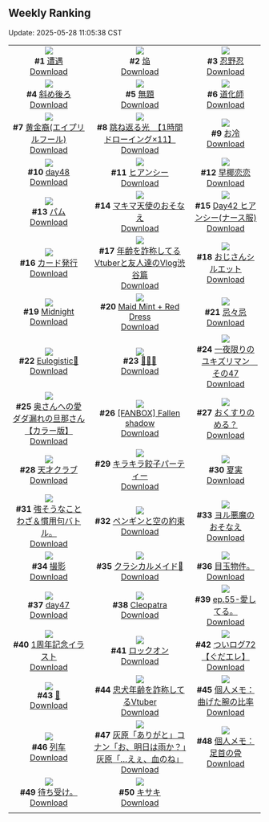 ## Weekly Ranking
Update: 2025-05-28 11:05:38 CST

|      |      |      |
| :----: | :----: | :----: |
| ![](https://i.pixiv.re/c/240x480/img-master/img/2025/05/22/00/00/04/130665442_p0_master1200.jpg)<br>**#1** [遭遇](https://www.pixiv.net/artworks/130665442)<br>[Download](https://i.pixiv.re/img-original/img/2025/05/22/00/00/04/130665442_p0.png) | ![](https://i.pixiv.re/c/240x480/img-master/img/2025/05/21/06/13/05/130639550_p0_master1200.jpg)<br>**#2** [焔](https://www.pixiv.net/artworks/130639550)<br>[Download](https://i.pixiv.re/img-original/img/2025/05/21/06/13/05/130639550_p0.png) | ![](https://i.pixiv.re/c/240x480/img-master/img/2025/05/20/00/00/11/130597598_p0_master1200.jpg)<br>**#3** [忍野忍](https://www.pixiv.net/artworks/130597598)<br>[Download](https://i.pixiv.re/img-original/img/2025/05/20/00/00/11/130597598_p0.png) |
| ![](https://i.pixiv.re/c/240x480/img-master/img/2025/05/21/00/55/57/130634181_p0_master1200.jpg)<br>**#4** [斜め後ろ](https://www.pixiv.net/artworks/130634181)<br>[Download](https://i.pixiv.re/img-original/img/2025/05/21/00/55/57/130634181_p0.jpg) | ![](https://i.pixiv.re/c/240x480/img-master/img/2025/05/20/00/23/37/130598883_p0_master1200.jpg)<br>**#5** [無題](https://www.pixiv.net/artworks/130598883)<br>[Download](https://i.pixiv.re/img-original/img/2025/05/20/00/23/37/130598883_p0.png) | ![](https://i.pixiv.re/c/240x480/img-master/img/2025/05/20/06/03/12/130605507_p0_master1200.jpg)<br>**#6** [道化師](https://www.pixiv.net/artworks/130605507)<br>[Download](https://i.pixiv.re/img-original/img/2025/05/20/06/03/12/130605507_p0.jpg) |
| ![](https://i.pixiv.re/c/240x480/img-master/img/2025/05/21/17/00/04/130650415_p0_master1200.jpg)<br>**#7** [黄金裔(エイプリルフール)](https://www.pixiv.net/artworks/130650415)<br>[Download](https://i.pixiv.re/img-original/img/2025/05/21/17/00/04/130650415_p0.png) | ![](https://i.pixiv.re/c/240x480/img-master/img/2025/05/21/00/01/11/130631991_p0_master1200.jpg)<br>**#8** [跳ね返る光　【1時間ドローイング×11】](https://www.pixiv.net/artworks/130631991)<br>[Download](https://i.pixiv.re/img-original/img/2025/05/21/00/01/11/130631991_p0.png) | ![](https://i.pixiv.re/c/240x480/img-master/img/2025/05/22/20/30/02/130690183_p0_master1200.jpg)<br>**#9** [お冷](https://www.pixiv.net/artworks/130690183)<br>[Download](https://i.pixiv.re/img-original/img/2025/05/22/20/30/02/130690183_p0.png) |
| ![](https://i.pixiv.re/c/240x480/img-master/img/2025/05/21/01/23/51/130635099_p0_master1200.jpg)<br>**#10** [day48](https://www.pixiv.net/artworks/130635099)<br>[Download](https://i.pixiv.re/img-original/img/2025/05/21/01/23/51/130635099_p0.jpg) | ![](https://i.pixiv.re/c/240x480/img-master/img/2025/05/21/19/00/01/130653677_p0_master1200.jpg)<br>**#11** [ヒアンシー](https://www.pixiv.net/artworks/130653677)<br>[Download](https://i.pixiv.re/img-original/img/2025/05/21/19/00/01/130653677_p0.jpg) | ![](https://i.pixiv.re/c/240x480/img-master/img/2025/05/21/18/52/47/130653504_p0_master1200.jpg)<br>**#12** [早椰恋恋](https://www.pixiv.net/artworks/130653504)<br>[Download](https://i.pixiv.re/img-original/img/2025/05/21/18/52/47/130653504_p0.jpg) |
| ![](https://i.pixiv.re/c/240x480/img-master/img/2025/05/20/21/31/36/130625466_p0_master1200.jpg)<br>**#13** [パム](https://www.pixiv.net/artworks/130625466)<br>[Download](https://i.pixiv.re/img-original/img/2025/05/20/21/31/36/130625466_p0.png) | ![](https://i.pixiv.re/c/240x480/img-master/img/2025/05/20/00/00/21/130597682_p0_master1200.jpg)<br>**#14** [マキマ天使のおそなえ](https://www.pixiv.net/artworks/130597682)<br>[Download](https://i.pixiv.re/img-original/img/2025/05/20/00/00/21/130597682_p0.png) | ![](https://i.pixiv.re/c/240x480/img-master/img/2025/05/21/06/06/34/130639469_p0_master1200.jpg)<br>**#15** [Day42 ヒアンシー(ナース服)](https://www.pixiv.net/artworks/130639469)<br>[Download](https://i.pixiv.re/img-original/img/2025/05/21/06/06/34/130639469_p0.jpg) |
| ![](https://i.pixiv.re/c/240x480/img-master/img/2025/05/21/20/56/21/130657775_p0_master1200.jpg)<br>**#16** [カード発行](https://www.pixiv.net/artworks/130657775)<br>[Download](https://i.pixiv.re/img-original/img/2025/05/21/20/56/21/130657775_p0.png) | ![](https://i.pixiv.re/c/240x480/img-master/img/2025/05/21/21/17/09/130658821_p0_master1200.jpg)<br>**#17** [年齢を詐称してるVtuberと友人達のVlog渋谷篇](https://www.pixiv.net/artworks/130658821)<br>[Download](https://i.pixiv.re/img-original/img/2025/05/21/21/17/09/130658821_p0.png) | ![](https://i.pixiv.re/c/240x480/img-master/img/2025/05/22/16/01/36/130682820_p0_master1200.jpg)<br>**#18** [おじさんシルエット](https://www.pixiv.net/artworks/130682820)<br>[Download](https://i.pixiv.re/img-original/img/2025/05/22/16/01/36/130682820_p0.jpg) |
| ![](https://i.pixiv.re/c/240x480/img-master/img/2025/05/21/01/10/43/130634712_p0_master1200.jpg)<br>**#19** [Midnight](https://www.pixiv.net/artworks/130634712)<br>[Download](https://i.pixiv.re/img-original/img/2025/05/21/01/10/43/130634712_p0.png) | ![](https://i.pixiv.re/c/240x480/img-master/img/2025/05/21/00/00/23/130631817_p0_master1200.jpg)<br>**#20** [Maid Mint + Red Dress](https://www.pixiv.net/artworks/130631817)<br>[Download](https://i.pixiv.re/img-original/img/2025/05/21/00/00/23/130631817_p0.jpg) | ![](https://i.pixiv.re/c/240x480/img-master/img/2025/05/20/00/00/10/130597594_p0_master1200.jpg)<br>**#21** [忌々忌](https://www.pixiv.net/artworks/130597594)<br>[Download](https://i.pixiv.re/img-original/img/2025/05/20/00/00/10/130597594_p0.png) |
| ![](https://i.pixiv.re/c/240x480/img-master/img/2025/05/21/19/30/01/130654681_p0_master1200.jpg)<br>**#22** [Eulogistic🦋](https://www.pixiv.net/artworks/130654681)<br>[Download](https://i.pixiv.re/img-original/img/2025/05/21/19/30/01/130654681_p0.png) | ![](https://i.pixiv.re/c/240x480/img-master/img/2025/05/21/20/30/35/130656923_p0_master1200.jpg)<br>**#23** [🌈🦄✨](https://www.pixiv.net/artworks/130656923)<br>[Download](https://i.pixiv.re/img-original/img/2025/05/21/20/30/35/130656923_p0.png) | ![](https://i.pixiv.re/c/240x480/img-master/img/2025/05/21/17/49/41/130651578_p0_master1200.jpg)<br>**#24** [一夜限りのユキズリマン　その47](https://www.pixiv.net/artworks/130651578)<br>[Download](https://i.pixiv.re/img-original/img/2025/05/21/17/49/41/130651578_p0.png) |
| ![](https://i.pixiv.re/c/240x480/img-master/img/2025/05/21/00/01/20/130632016_p0_master1200.jpg)<br>**#25** [奥さんへの愛ダダ漏れの旦那さん【カラー版】](https://www.pixiv.net/artworks/130632016)<br>[Download](https://i.pixiv.re/img-original/img/2025/05/21/00/01/20/130632016_p0.jpg) | ![](https://i.pixiv.re/c/240x480/img-master/img/2025/05/21/01/56/43/130634470_p0_master1200.jpg)<br>**#26** [[FANBOX] Fallen shadow](https://www.pixiv.net/artworks/130634470)<br>[Download](https://i.pixiv.re/img-original/img/2025/05/21/01/56/43/130634470_p0.png) | ![](https://i.pixiv.re/c/240x480/img-master/img/2025/05/21/00/49/03/130633967_p0_master1200.jpg)<br>**#27** [おくすりのめる？](https://www.pixiv.net/artworks/130633967)<br>[Download](https://i.pixiv.re/img-original/img/2025/05/21/00/49/03/130633967_p0.jpg) |
| ![](https://i.pixiv.re/c/240x480/img-master/img/2025/05/21/00/28/41/130633208_p0_master1200.jpg)<br>**#28** [天才クラブ](https://www.pixiv.net/artworks/130633208)<br>[Download](https://i.pixiv.re/img-original/img/2025/05/21/00/28/41/130633208_p0.jpg) | ![](https://i.pixiv.re/c/240x480/img-master/img/2025/05/21/14/50/06/130647986_p0_master1200.jpg)<br>**#29** [キラキラ餃子パーティー](https://www.pixiv.net/artworks/130647986)<br>[Download](https://i.pixiv.re/img-original/img/2025/05/21/14/50/06/130647986_p0.png) | ![](https://i.pixiv.re/c/240x480/img-master/img/2025/05/22/00/00/14/130665537_p0_master1200.jpg)<br>**#30** [夏実](https://www.pixiv.net/artworks/130665537)<br>[Download](https://i.pixiv.re/img-original/img/2025/05/22/00/00/14/130665537_p0.jpg) |
| ![](https://i.pixiv.re/c/240x480/img-master/img/2025/05/21/07/44/24/130640908_p0_master1200.jpg)<br>**#31** [強そうなことわざ＆慣用句バトル。](https://www.pixiv.net/artworks/130640908)<br>[Download](https://i.pixiv.re/img-original/img/2025/05/21/07/44/24/130640908_p0.jpg) | ![](https://i.pixiv.re/c/240x480/img-master/img/2025/05/21/19/41/32/130655083_p0_master1200.jpg)<br>**#32** [ペンギンと空の約束](https://www.pixiv.net/artworks/130655083)<br>[Download](https://i.pixiv.re/img-original/img/2025/05/21/19/41/32/130655083_p0.jpg) | ![](https://i.pixiv.re/c/240x480/img-master/img/2025/05/21/00/00/14/130631757_p0_master1200.jpg)<br>**#33** [ヨル悪魔のおそなえ](https://www.pixiv.net/artworks/130631757)<br>[Download](https://i.pixiv.re/img-original/img/2025/05/21/00/00/14/130631757_p0.png) |
| ![](https://i.pixiv.re/c/240x480/img-master/img/2025/05/20/21/28/36/130625308_p0_master1200.jpg)<br>**#34** [撮影](https://www.pixiv.net/artworks/130625308)<br>[Download](https://i.pixiv.re/img-original/img/2025/05/20/21/28/36/130625308_p0.png) | ![](https://i.pixiv.re/c/240x480/img-master/img/2025/05/21/21/33/37/130659521_p0_master1200.jpg)<br>**#35** [クラシカルメイド🎼](https://www.pixiv.net/artworks/130659521)<br>[Download](https://i.pixiv.re/img-original/img/2025/05/21/21/33/37/130659521_p0.png) | ![](https://i.pixiv.re/c/240x480/img-master/img/2025/05/21/19/08/50/130653625_p0_master1200.jpg)<br>**#36** [目玉物件。](https://www.pixiv.net/artworks/130653625)<br>[Download](https://i.pixiv.re/img-original/img/2025/05/21/19/08/50/130653625_p0.jpg) |
| ![](https://i.pixiv.re/c/240x480/img-master/img/2025/05/21/00/31/38/130633363_p0_master1200.jpg)<br>**#37** [day47](https://www.pixiv.net/artworks/130633363)<br>[Download](https://i.pixiv.re/img-original/img/2025/05/21/00/31/38/130633363_p0.jpg) | ![](https://i.pixiv.re/c/240x480/img-master/img/2025/05/21/00/00/48/130631933_p0_master1200.jpg)<br>**#38** [Cleopatra](https://www.pixiv.net/artworks/130631933)<br>[Download](https://i.pixiv.re/img-original/img/2025/05/21/00/00/48/130631933_p0.jpg) | ![](https://i.pixiv.re/c/240x480/img-master/img/2025/05/21/19/55/13/130655484_p0_master1200.jpg)<br>**#39** [ep.55-愛してる。](https://www.pixiv.net/artworks/130655484)<br>[Download](https://i.pixiv.re/img-original/img/2025/05/21/19/55/13/130655484_p0.jpg) |
| ![](https://i.pixiv.re/c/240x480/img-master/img/2025/05/21/00/30/03/130633264_p0_master1200.jpg)<br>**#40** [1周年記念イラスト](https://www.pixiv.net/artworks/130633264)<br>[Download](https://i.pixiv.re/img-original/img/2025/05/21/00/30/03/130633264_p0.png) | ![](https://i.pixiv.re/c/240x480/img-master/img/2025/05/21/00/00/14/130631766_p0_master1200.jpg)<br>**#41** [ロックオン](https://www.pixiv.net/artworks/130631766)<br>[Download](https://i.pixiv.re/img-original/img/2025/05/21/00/00/14/130631766_p0.jpg) | ![](https://i.pixiv.re/c/240x480/img-master/img/2025/05/20/17/03/21/130616760_p0_master1200.jpg)<br>**#42** [ついログ72【ぐだエレ】](https://www.pixiv.net/artworks/130616760)<br>[Download](https://i.pixiv.re/img-original/img/2025/05/20/17/03/21/130616760_p0.jpg) |
| ![](https://i.pixiv.re/c/240x480/img-master/img/2025/05/20/00/10/49/130598383_p0_master1200.jpg)<br>**#43** [🌟](https://www.pixiv.net/artworks/130598383)<br>[Download](https://i.pixiv.re/img-original/img/2025/05/20/00/10/49/130598383_p0.jpg) | ![](https://i.pixiv.re/c/240x480/img-master/img/2025/05/20/21/08/21/130624556_p0_master1200.jpg)<br>**#44** [忠犬年齢を詐称してるVtuber](https://www.pixiv.net/artworks/130624556)<br>[Download](https://i.pixiv.re/img-original/img/2025/05/20/21/08/21/130624556_p0.png) | ![](https://i.pixiv.re/c/240x480/img-master/img/2025/05/20/06/00/07/130605416_p0_master1200.jpg)<br>**#45** [個人メモ：曲げた腕の比率](https://www.pixiv.net/artworks/130605416)<br>[Download](https://i.pixiv.re/img-original/img/2025/05/20/06/00/07/130605416_p0.jpg) |
| ![](https://i.pixiv.re/c/240x480/img-master/img/2025/05/21/02/02/15/130636057_p0_master1200.jpg)<br>**#46** [列车](https://www.pixiv.net/artworks/130636057)<br>[Download](https://i.pixiv.re/img-original/img/2025/05/21/02/02/15/130636057_p0.png) | ![](https://i.pixiv.re/c/240x480/img-master/img/2025/05/21/14/37/24/130647797_p0_master1200.jpg)<br>**#47** [灰原「ありがと」コナン「お、明日は雨か？」灰原「…えぇ、血のね」](https://www.pixiv.net/artworks/130647797)<br>[Download](https://i.pixiv.re/img-original/img/2025/05/21/14/37/24/130647797_p0.jpg) | ![](https://i.pixiv.re/c/240x480/img-master/img/2025/05/22/06/00/05/130673066_p0_master1200.jpg)<br>**#48** [個人メモ：足首の骨](https://www.pixiv.net/artworks/130673066)<br>[Download](https://i.pixiv.re/img-original/img/2025/05/22/06/00/05/130673066_p0.jpg) |
| ![](https://i.pixiv.re/c/240x480/img-master/img/2025/05/20/03/08/21/130603144_p0_master1200.jpg)<br>**#49** [待ち受け。](https://www.pixiv.net/artworks/130603144)<br>[Download](https://i.pixiv.re/img-original/img/2025/05/20/03/08/21/130603144_p0.jpg) | ![](https://i.pixiv.re/c/240x480/img-master/img/2025/05/21/19/36/42/130654953_p0_master1200.jpg)<br>**#50** [キサキ](https://www.pixiv.net/artworks/130654953)<br>[Download](https://i.pixiv.re/img-original/img/2025/05/21/19/36/42/130654953_p0.jpg) |
|      |
